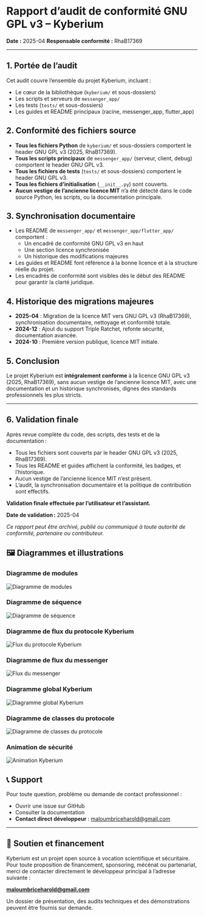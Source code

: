 # Rapport d’audit de conformité GNU GPL v3 – Kyberium

**Date :** 2025-04
**Responsable conformité :** RhaB17369

---

## 1. Portée de l’audit

Cet audit couvre l’ensemble du projet Kyberium, incluant :
- Le cœur de la bibliothèque (`kyberium/` et sous-dossiers)
- Les scripts et serveurs de `messenger_app/`
- Les tests (`tests/` et sous-dossiers)
- Les guides et README principaux (racine, messenger_app, flutter_app)

## 2. Conformité des fichiers source

- **Tous les fichiers Python** de `kyberium/` et sous-dossiers comportent le header GNU GPL v3 (2025, RhaB17369).
- **Tous les scripts principaux** de `messenger_app/` (serveur, client, debug) comportent le header GNU GPL v3.
- **Tous les fichiers de tests** (`tests/` et sous-dossiers) comportent le header GNU GPL v3.
- **Tous les fichiers d’initialisation** (`__init__.py`) sont couverts.
- **Aucun vestige de l’ancienne licence MIT** n’a été détecté dans le code source Python, les scripts, ou la documentation principale.

## 3. Synchronisation documentaire

- Les README de `messenger_app/` et `messenger_app/flutter_app/` comportent :
  - Un encadré de conformité GNU GPL v3 en haut
  - Une section licence synchronisée
  - Un historique des modifications majeures
- Les guides et README font référence à la bonne licence et à la structure réelle du projet.
- Les encadrés de conformité sont visibles dès le début des README pour garantir la clarté juridique.

## 4. Historique des migrations majeures

- **2025-04** : Migration de la licence MIT vers GNU GPL v3 (RhaB17369), synchronisation documentaire, nettoyage et conformité totale.
- **2024-12** : Ajout du support Triple Ratchet, refonte sécurité, documentation avancée.
- **2024-10** : Première version publique, licence MIT initiale.

## 5. Conclusion

Le projet Kyberium est **intégralement conforme** à la licence GNU GPL v3 (2025, RhaB17369), sans aucun vestige de l’ancienne licence MIT, avec une documentation et un historique synchronisés, dignes des standards professionnels les plus stricts.

---

## 6. Validation finale

Après revue complète du code, des scripts, des tests et de la documentation :

- Tous les fichiers sont couverts par le header GNU GPL v3 (2025, RhaB17369).
- Tous les README et guides affichent la conformité, les badges, et l’historique.
- Aucun vestige de l’ancienne licence MIT n’est présent.
- L’audit, la synchronisation documentaire et la politique de contribution sont effectifs.

**Validation finale effectuée par l’utilisateur et l’assistant.**

**Date de validation :** 2025-04

*Ce rapport peut être archivé, publié ou communiqué à toute autorité de conformité, partenaire ou contributeur.* 

## 🖼️ Diagrammes et illustrations

### Diagramme de modules
![Diagramme de modules](../img/diagrame%20de%20modules.png)

### Diagramme de séquence
![Diagramme de séquence](../img/diagramme%20de%20sequence.png)

### Diagramme de flux du protocole Kyberium
![Flux du protocole Kyberium](../img/Kyberium_protocol_flux-diagram.svg)

### Diagramme de flux du messenger
![Flux du messenger](../img/Kyberium-messenger_diagram_flux.svg)

### Diagramme global Kyberium
![Diagramme global Kyberium](../img/Kyberium_diagram.svg)

### Diagramme de classes du protocole
![Diagramme de classes du protocole](../img/kyperium_protocol_class_diagram.svg)

### Animation de sécurité
![Animation Kyberium](../img/kyberium-animation.gif)

## 📞 Support

Pour toute question, problème ou demande de contact professionnel :

- Ouvrir une issue sur GitHub
- Consulter la documentation
- **Contact direct développeur** : maloumbriceharold@gmail.com

---

## 💸 Soutien et financement

Kyberium est un projet open source à vocation scientifique et sécuritaire. Pour toute proposition de financement, sponsoring, mécénat ou partenariat, merci de contacter directement le développeur principal à l’adresse suivante :

**maloumbriceharold@gmail.com**

Un dossier de présentation, des audits techniques et des démonstrations peuvent être fournis sur demande. 